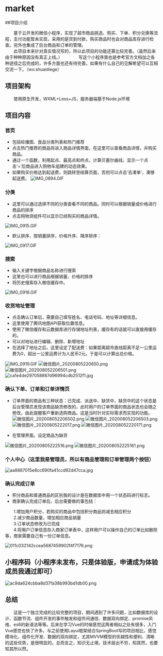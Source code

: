 # market

##项目介绍

　　基于云开发的微信小程序，实现了超市商品挑选、购买、下单、积分兑换等流程，支付功能暂未实现，采用的是货到付款，购买商品时也会对商品库存进行检查。另外也集成了后台商品和订单的管理。  
　　此项目本来针对真实情况写的，所以此项目的功能还算比较完善。（虽然后来由于种种原因没有真正上线。）　　
　　写这个小程序我也是参考官方文档加之各种途径之后完成的，许多方面也还有待完善。如果有什么自己的见解希望可以互相交流一下。（wx:shuaidiege）

## 项目架构
　　使用原生开发，WXML+Less+JS，服务器端基于Node.js环境

## 项目内容
### 首页
- 包括轮播图、食品分类列表和热门推荐
- 点击热门推荐的商品将进入商品详情界面，在这里可以查看商品详情，并购买商品。
- 通过一个函数，利用起点、最高点和终点，计算贝塞尔曲线，显示一个点击‘+’后商品进入购物车组建的动态效果。
- 如果购买价格达到起送费，则跳转至结算页面，否则可以点击‘去凑单’，凑够起送费。
 ![IMG_0894.GIF](http://ww1.sinaimg.cn/mw690/006Ri855gy1ghg43e09trg30ch0m6x6s.gif)

### 分类
- 这里可以通过选择不同的分类查看不同的商品。同时可以根据销量或价格进行商品的排序
- 点击购物测组件可以显示已经购买的商品详情。

![IMG_0915.GIF](http://ww1.sinaimg.cn/large/006Ri855gy1ghg94y3jjjg306t0c4npd.gif)

- 默认排序，按销量排序，价格升序、降序排序：

![IMG_0917.GIF](http://ww1.sinaimg.cn/large/006Ri855gy1ghg98yop1eg309f0grhdt.gif)

### 搜索
- 输入关键字根据商品名称进行搜索
- 这里也可以进行商品根据销量、价格的排序
- 将历史搜索存入微信缓存中。

![IMG_0918.GIF](http://ww1.sinaimg.cn/large/006Ri855gy1ghg9bize5ig306u0c54qp.gif)

### 收货地址管理
- 点击确认订单后，需要自己填写姓名、电话号码、地址等详细信息。
- 这里使用了腾讯地图API获取位置信息。
- 使用了微信缓存和云数据库进行存储地址列表，缓存有的话就可以直接用缓存的。
- 可以对地址进行编辑、删除、新增地址
- 在选择了地址之后，这里设定了配送费：如果距离超市直线距离不足一公里运费为0，超出一公里运费计为人民币2元。于是可以计算出总价格。

![IMG_0919.GIF](http://ww1.sinaimg.cn/large/006Ri855gy1ghga3teiwig307u0dykjl.gif)
![微信图片_20200805220650.png](http://ww1.sinaimg.cn/mw690/006Ri855gy1ghgaek6ggoj30yi1pcajq.jpg)
![微信图片_202008052206501.png](http://ww1.sinaimg.cn/mw690/006Ri855gy1ghgael323yj30yi1pc7g4.jpg)
![ca1e4de297058867d96994cdb2512f1.jpg](http://ww1.sinaimg.cn/mw690/006Ri855gy1ghgahfc34lj30u01hc773.jpg)

### 确认下单、订单和订单详情页
- 订单界面的商品有三种状态：已完成、派送中、缺货中，缺货中的这个状态是后台管理员发现该商品缺货修改的，此时用户的订单界面的商品状态也会随之修改，由此提醒客户重新选购商品。这是当时针对实际需求而实现的功能。
![微信图片_202008052206502.png](http://ww1.sinaimg.cn/mw690/006Ri855gy1ghgael8s6wj30yi1pc4b1.jpg)
![微信图片_202008052206503.png](http://ww1.sinaimg.cn/mw690/006Ri855gy1ghgael3zipj30yi1pcdn2.jpg)
![微信图片_20200805222017.png](http://ww1.sinaimg.cn/mw690/006Ri855gy1ghgasbqyhdj30yi1pck3d.jpg)
![微信图片_202008052220171.png](http://ww1.sinaimg.cn/mw690/006Ri855gy1ghgasb6b7kj30yi1pcgt2.jpg)

- 在管理界面。设定商品为缺货

![微信图片_20200805222516.png](http://ww1.sinaimg.cn/mw690/006Ri855gy1ghgaxpqslvj30yi1pc138.jpg)
![微信图片_202008052225161.png](http://ww1.sinaimg.cn/mw690/006Ri855gy1ghgaxq40kpj30yi1pc45o.jpg)

### 个人中心（这里我是管理员，所以有商品管理和订单管理两个按钮）
![aa8887015e8cc690fa41ccd92d47cca.jpg](http://ww1.sinaimg.cn/mw690/006Ri855gy1ghgb3gbc32j30yi1pcafb.jpg)

### 确认完成订单
- 积分商品和普通商品的区别我的设计是在数据库中用一个状态码进行标志。
- 商家确认完成订单后，后台需要做的事包括：

　　1.增加用户积分，若购买的商品中包括积分商品则减去相应积分  
　　2.减少商品数量，增加相应商品销量  
　　3.订单状态修改为已完成  
　　4.将用户订单信息存入商家订单表中，这样用户可以操作自己的订单比如删除等，商家需要自己有一份订单信息。

 ![011c032142ccea5687459902f4f7176.png](http://ww1.sinaimg.cn/mw690/006Ri855gy1ghgbmetnibj30yi1pcx4p.jpg)

## 小程序码（小程序未发布，只是体验版，申请成为体验成员我通过即可）
![ac9da624cbba8d37fa38b993bd1db00.png](http://ww1.sinaimg.cn/mw690/006Ri855gy1ghgc7cpvzkj305l05it94.jpg)

## 总结
　　这是一个独立完成的比较完整的项目，期间遇到了许多问题，比如数据库的设计、函数节流、组件开发的事件触发和组件间通信、数据双向绑定、promise风格、es6的新语法等等。后来在学习Vue的时候感觉这两者相似之处有很多，入门Vue感觉也快了许多。与之前使用Layui框架结合SpringBoot写的项目相比，感觉模块化、组件化开发、数据的双向绑定，尤其MVVM模型的优越性和便利、清晰的这些优势，是很明显的。总而言之，知识无止境，技术层出不穷，知其然，也要知其所以然。


